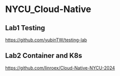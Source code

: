 # NYCU_Cloud-Native

## Lab1 Testing

https://github.com/yubinTW/testing-lab

## Lab2 Container and K8s

https://github.com/linroex/Cloud-Native-NYCU-2024
